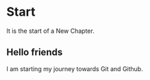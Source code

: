 # Start
It is the start of a New Chapter.

## Hello friends

I am starting my journey towards Git and Github.